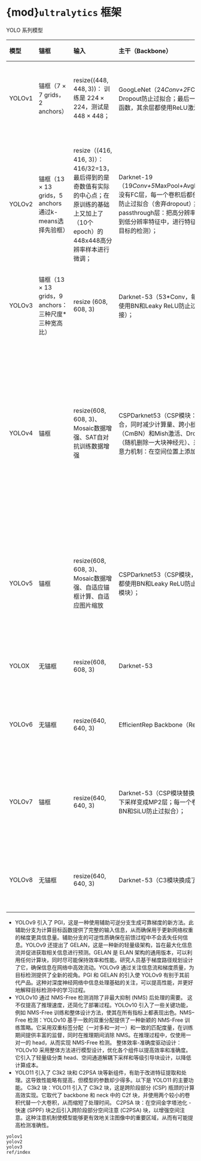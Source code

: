 # {mod}`ultralytics` 框架

YOLO 系列模型

模型|锚框|输入|主干（Backbone）|颈部（Neck）|预测/训练
:-|:-|:-|:-|:-|:-
YOLOv1|锚框（$7 \times 7$ grids，2 anchors）|resize($(448, 448, 3)$)： 训练是 $224 \times 224$，测试是 $448 \times 448$；|GoogLeNet（24*Conv+2*FC+reshape；Dropout防止过拟合；最后一层使用线性激活函数，其余层都使用ReLU激活函数）；|无|IOU_Loss、nms；一个网格只预测了2个框，并且都属于同一类；全连接层直接预测bbox的坐标值；
YOLOv2|锚框（$13 \times 13$ grids，5 anchors 通过k-means选择先验框）|resize（(416, 416, 3)）：416/32=13，最后得到的是奇数值有实际的中心点；在原训练的基础上又加上了（10个epoch）的448x448高分辨率样本进行微调；|Darknet-19（19*Conv+5*MaxPool+AvgPool+Softmax；没有FC层，每一个卷积后都使用BN和ReLU防止过拟合（舍弃dropout）；提出passthrough层：把高分辨率特征拆分叠加大到低分辨率特征中，进行特征融合，有利于小目标的检测）；|无|IOU_Loss、nms；一个网络预测5个框，每个框都可以属于不同类；预测相对于anchor box的偏移量；多尺度训练（训练模型经过一定迭代后，输入图像尺寸变换）、联合训练机制；
YOLOv3|锚框（$13 \times 13$ grids，9 anchors：三种尺度*三种宽高比）|resize (608, 608, 3)|Darknet-53（53*Conv，每一个卷积层后都使用BN和Leaky ReLU防止过拟合，残差连接）；|FPN（多尺度检测，特征融合）|IOU_Loss、nms；多标签预测（softmax分类函数更改为logistic分类器）；
YOLOv4|锚框|resize(608, 608, 3)、Mosaic数据增强、SAT自对抗训练数据增强|CSPDarknet53（CSP模块：更丰富的梯度组合，同时减少计算量、跨小批量标准化（CmBN）和Mish激活、DropBlock正则化（随机删除一大块神经元）、采用改进SAM注意力机制：在空间位置上添加权重）；|SPP（通过最大池化将不同尺寸的输入图像变得尺寸一致）、PANnet（修改PAN，add替换成concat）|CIOU_Loss、DIOU_nms；自对抗训练SAT：在原始图像的基础上，添加噪音并设置权重阈值让神经网络对自身进行对抗性攻击训练；类标签平滑：将绝对化标签进行平滑（如：$[0,1] \to [0.05,0.95]$），即分类结果具有一定的模糊化，使得网络的抗过拟合能力增强；
YOLOv5|锚框|resize(608, 608, 3)、Mosaic数据增强、自适应锚框计算、自适应图片缩放|CSPDarknet53（CSP模块，每一个卷积层后都使用BN和Leaky ReLU防止过拟合，Focus模块）；|SPP、PAN|GIOU_Loss、DIOU_Nms；跨网格匹配（当前网格的上、下、左、右的四个网格中找到离目标中心点最近的两个网格，再加上当前网格共三个网格进行匹配）
YOLOX|无锚框|resize(608, 608, 3)|Darknet-53|SPP、FPN|CIOU_Loss、DIOU_Nms、Decoupled Head、SimOTA标签分配策略；
YOLOv6|无锚框|resize(640, 640, 3)|EfficientRep Backbone（Rep算子）|SPP、Rep-PAN Neck|SIOU_Loss、DIOU_Nms、Efficient Decoupled Head、SimOTA标签分配策略；
YOLOv7|锚框|resize(640, 640, 3)|Darknet-53（CSP模块替换了ELAN模块；下采样变成MP2层；每一个卷积层后都使用BN和SiLU防止过拟合）；|SPP、PAN|CIOU_Loss、DIOU_Nms、SimOTA标签分配策略、带辅助头的训练（通过增加训练成本，提升精度，同时不影响推理的时间）；
YOLOv8|无锚框|resize(640, 640, 3)|Darknet-53（C3模块换成了C2F模块）|SPP、PAN|CIOU_Loss、DFL_Loss、DIOU_Nms、TAL标签分配策略、Decoupled Head；


- YOLOv9 引入了 PGI，这是一种使用辅助可逆分支生成可靠梯度的新方法。此辅助分支为计算目标函数提供了完整的输入信息，从而确保用于更新网络权重的梯度更具信息量。辅助分支的可逆性质确保在前馈过程中不会丢失任何信息。YOLOv9 还提出了 GELAN，这是一种新的轻量级架构，旨在最大化信息流并促进获取相关信息进行预测。GELAN 是 ELAN 架构的通用版本，可以利用任何计算块，同时尽可能保持效率和性能。研究人员基于梯度路径规划设计了它，确保信息在网络中高效流动。YOLOv9 通过关注信息流和梯度质量，为目标检测提供了全新的视角。PGI 和 GELAN 的引入使 YOLOv9 有别于其前代产品。这种对深度神经网络中信息处理基础的关注，可以提高性能，并更好地解释目标检测中的学习过程。
- YOLOv10 通过 NMS-Free 检测消除了非最大抑制 (NMS) 后处理的需要。
    这不仅提高了推理速度，还简化了部署过程。YOLOv10 引入了一些关键功能，例如 NMS-Free 训练和整体设计方法，使其在所有指标上都表现出色。NMS–Free 检测：YOLOv10 基于一致的双重分配提供了一种新颖的 NMS-Free 训练策略。它采用双重标签分配（一对多和一对一）和一致的匹配度量，在训练期间提供丰富的监督，同时在推理期间消除 NMS。在推理过程中，仅使用一对一的 head，从而实现 NMS-Free 检测。
    整体效率-准确度驱动设计：YOLOv10 采用整体方法进行模型设计，优化各个组件以提高效率和准确度。它引入了轻量级分类 head、空间通道解耦下采样和等级引导块设计，以降低计算成本。
- YOLO11 引入了 C3k2 块和 C2PSA 块等新组件，有助于改进特征提取和处理。这导致性能略有提高，但模型的参数却少得多。以下是 YOLO11 的主要功能。
    C3k2 块：YOLO11 引入了 C3k2 块，这是跨阶段部分 (CSP) 瓶颈的计算高效实现。它取代了 backbone 和 neck 中的 C2f 块，并使用两个较小的卷积代替一个大卷积，从而缩短了处理时间。
    C2PSA 块：在空间金字塔池化 - 快速 (SPPF) 块之后引入跨阶段部分空间注意 (C2PSA) 块，以增强空间注意。这种注意机制使模型能够更有效地关注图像中的重要区域，从而有可能提高检测准确性。

```{toctree}
yolov1
yolov2
yolov3
ref/index
```
